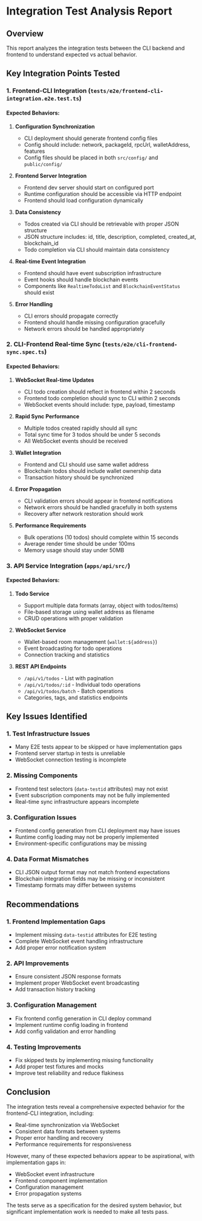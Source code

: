 # Integration Test Analysis Report

## Overview
This report analyzes the integration tests between the CLI backend and frontend to understand expected vs actual behavior.

## Key Integration Points Tested

### 1. Frontend-CLI Integration (`tests/e2e/frontend-cli-integration.e2e.test.ts`)

#### Expected Behaviors:
1. **Configuration Synchronization**
   - CLI deployment should generate frontend config files
   - Config should include: network, packageId, rpcUrl, walletAddress, features
   - Config files should be placed in both `src/config/` and `public/config/`

2. **Frontend Server Integration**
   - Frontend dev server should start on configured port
   - Runtime configuration should be accessible via HTTP endpoint
   - Frontend should load configuration dynamically

3. **Data Consistency**
   - Todos created via CLI should be retrievable with proper JSON structure
   - JSON structure includes: id, title, description, completed, created_at, blockchain_id
   - Todo completion via CLI should maintain data consistency

4. **Real-time Event Integration**
   - Frontend should have event subscription infrastructure
   - Event hooks should handle blockchain events
   - Components like `RealtimeTodoList` and `BlockchainEventStatus` should exist

5. **Error Handling**
   - CLI errors should propagate correctly
   - Frontend should handle missing configuration gracefully
   - Network errors should be handled appropriately

### 2. CLI-Frontend Real-time Sync (`tests/e2e/cli-frontend-sync.spec.ts`)

#### Expected Behaviors:
1. **WebSocket Real-time Updates**
   - CLI todo creation should reflect in frontend within 2 seconds
   - Frontend todo completion should sync to CLI within 2 seconds
   - WebSocket events should include: type, payload, timestamp

2. **Rapid Sync Performance**
   - Multiple todos created rapidly should all sync
   - Total sync time for 3 todos should be under 5 seconds
   - All WebSocket events should be received

3. **Wallet Integration**
   - Frontend and CLI should use same wallet address
   - Blockchain todos should include wallet ownership data
   - Transaction history should be synchronized

4. **Error Propagation**
   - CLI validation errors should appear in frontend notifications
   - Network errors should be handled gracefully in both systems
   - Recovery after network restoration should work

5. **Performance Requirements**
   - Bulk operations (10 todos) should complete within 15 seconds
   - Average render time should be under 100ms
   - Memory usage should stay under 50MB

### 3. API Service Integration (`apps/api/src/`)

#### Expected Behaviors:
1. **Todo Service**
   - Support multiple data formats (array, object with todos/items)
   - File-based storage using wallet address as filename
   - CRUD operations with proper validation

2. **WebSocket Service**
   - Wallet-based room management (`wallet:${address}`)
   - Event broadcasting for todo operations
   - Connection tracking and statistics

3. **REST API Endpoints**
   - `/api/v1/todos` - List with pagination
   - `/api/v1/todos/:id` - Individual todo operations
   - `/api/v1/todos/batch` - Batch operations
   - Categories, tags, and statistics endpoints

## Key Issues Identified

### 1. Test Infrastructure Issues
- Many E2E tests appear to be skipped or have implementation gaps
- Frontend server startup in tests is unreliable
- WebSocket connection testing is incomplete

### 2. Missing Components
- Frontend test selectors (`data-testid` attributes) may not exist
- Event subscription components may not be fully implemented
- Real-time sync infrastructure appears incomplete

### 3. Configuration Issues
- Frontend config generation from CLI deployment may have issues
- Runtime config loading may not be properly implemented
- Environment-specific configurations may be missing

### 4. Data Format Mismatches
- CLI JSON output format may not match frontend expectations
- Blockchain integration fields may be missing or inconsistent
- Timestamp formats may differ between systems

## Recommendations

### 1. Frontend Implementation Gaps
- Implement missing `data-testid` attributes for E2E testing
- Complete WebSocket event handling infrastructure
- Add proper error notification system

### 2. API Improvements
- Ensure consistent JSON response formats
- Implement proper WebSocket event broadcasting
- Add transaction history tracking

### 3. Configuration Management
- Fix frontend config generation in CLI deploy command
- Implement runtime config loading in frontend
- Add config validation and error handling

### 4. Testing Improvements
- Fix skipped tests by implementing missing functionality
- Add proper test fixtures and mocks
- Improve test reliability and reduce flakiness

## Conclusion

The integration tests reveal a comprehensive expected behavior for the frontend-CLI integration, including:
- Real-time synchronization via WebSocket
- Consistent data formats between systems
- Proper error handling and recovery
- Performance requirements for responsiveness

However, many of these expected behaviors appear to be aspirational, with implementation gaps in:
- WebSocket event infrastructure
- Frontend component implementation
- Configuration management
- Error propagation systems

The tests serve as a specification for the desired system behavior, but significant implementation work is needed to make all tests pass.